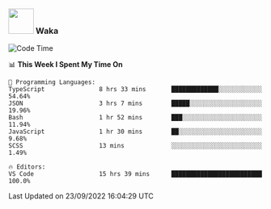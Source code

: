 ### <img src="https://media.giphy.com/media/VgCDAzcKvsR6OM0uWg/giphy.gif" width="50"> Waka

  <!--START_SECTION:waka-->
![Code Time](http://img.shields.io/badge/Code%20Time-890%20hrs%2053%20mins-blue)

📊 **This Week I Spent My Time On** 

```text
💬 Programming Languages: 
TypeScript               8 hrs 33 mins       █████████████░░░░░░░░░░░░   54.64% 
JSON                     3 hrs 7 mins        █████░░░░░░░░░░░░░░░░░░░░   19.96% 
Bash                     1 hr 52 mins        ███░░░░░░░░░░░░░░░░░░░░░░   11.94% 
JavaScript               1 hr 30 mins        ██░░░░░░░░░░░░░░░░░░░░░░░   9.68% 
SCSS                     13 mins             ░░░░░░░░░░░░░░░░░░░░░░░░░   1.49%

🔥 Editors: 
VS Code                  15 hrs 39 mins      █████████████████████████   100.0%

```


 Last Updated on 23/09/2022 16:04:29 UTC
<!--END_SECTION:waka-->
